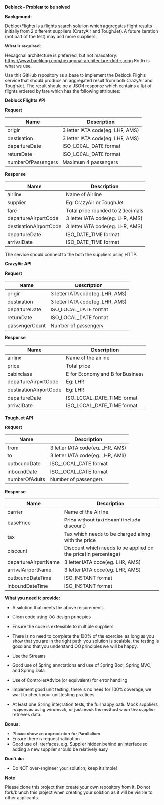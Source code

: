 **Deblock - Problem to be solved**

**Background:**

DeblockFlights is a flights search solution which aggregates flight results initially from 2 different suppliers (CrazyAir and ToughJet). A future iteration (not part of the test) may add more suppliers.


**What is required:**

Hexagonal architecture is preferred, but not mandatory: https://www.baeldung.com/hexagonal-architecture-ddd-spring
Kotlin is what we use.

Use this GitHub repository as a base to implement the Deblock Flights service that should produce an aggregated result from both CrazyAir and ToughJet.
The result should be a JSON response which contains a list of flights ordered by fare which has the following attributes:

**Deblock Flights API**

**Request**

| Name | Description |
| ------ | ------ |
| origin | 3 letter IATA code(eg. LHR, AMS) |
| destination | 3 letter IATA code(eg. LHR, AMS) |
| departureDate | ISO_LOCAL_DATE format |
| returnDate | ISO_LOCAL_DATE format |
| numberOfPassengers | Maximum 4 passengers |

**Response**

| Name | Description |
| ------ | ------ |
| airline | Name of Airline |
| supplier | Eg: CrazyAir or ToughJet |
| fare | Total price rounded to 2 decimals |
| departureAirportCode | 3 letter IATA code(eg. LHR, AMS) |
| destinationAirportCode | 3 letter IATA code(eg. LHR, AMS) |
| departureDate | ISO_DATE_TIME format |
| arrivalDate | ISO_DATE_TIME format |

The service should connect to the both the suppliers using HTTP.

**CrazyAir API**

**Request**

| Name | Description |
| ------ | ------ |
| origin | 3 letter IATA code(eg. LHR, AMS) |
| destination | 3 letter IATA code(eg. LHR, AMS) |
| departureDate | ISO_LOCAL_DATE format |
| returnDate | ISO_LOCAL_DATE format |
| passengerCount | Number of passengers |

**Response**


| Name | Description |
| ------ | ------ |
| airline | Name of the airline |
| price | Total price |
| cabinclass | E for Economy and B for Business |
| departureAirportCode | Eg: LHR |
| destinationAirportCode | Eg: LHR |
| departureDate | ISO_LOCAL_DATE_TIME format |
| arrivalDate | ISO_LOCAL_DATE_TIME format |

**ToughJet API**

**Request**

| Name | Description |
| ------ | ------ |
| from | 3 letter IATA code(eg. LHR, AMS) |
| to | 3 letter IATA code(eg. LHR, AMS) |
| outboundDate |ISO_LOCAL_DATE format |
| inboundDate | ISO_LOCAL_DATE format |
| numberOfAdults | Number of passengers |

**Response**

| Name | Description |
| ------ | ------ |
| carrier | Name of the Airline |
| basePrice | Price without tax(doesn't include discount) |
| tax | Tax which needs to be charged along with the price |
| discount | Discount which needs to be applied on the price(in percentage) |
| departureAirportName | 3 letter IATA code(eg. LHR, AMS) |
| arrivalAirportName | 3 letter IATA code(eg. LHR, AMS) |
| outboundDateTime | ISO_INSTANT format |
| inboundDateTime | ISO_INSTANT format |

**What you need to provide:**

- A solution that meets the above requirements.
- Clean code using OO design principles
- Ensure the code is extensible to multiple suppliers.
- There is no need to complete the 100% of the exercise, as long as you show that you are in the right path, you solution is scalable, the testing is good and that you understand OO principles we will be happy.

- Use the Streams
- Good use of Spring annotations and use of Spring Boot, Spring MVC, and Spring Data
- Use of ControllerAdvice (or equivalent) for error handling


- Implement good unit testing, there is no need for 100% coverage, we want to check your unit testing practices
- At least one Spring integration tests, the full happy path. Mock suppliers responses using wiremock, or just mock the method when the supplier retrieves data.

**Bonus:**
- Please show an appreciation for Parallelism
- Ensure there is request validation
- Good use of interfaces. e.g. Supplier hidden behind an interface so adding a new supplier should be relatively easy
  
**Don't do:**
- Do NOT over-engineer your solution; keep it simple!

**Note**

Please clone this project then create your own repository from it. Do not fork/branch this project when creating your solution as it will be visible to other applicants.

